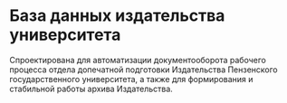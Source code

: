 # База данных издательства университета

Спроектирована для автоматизации документооборота рабочего процесса отдела допечатной подготовки Издательства Пензенского государственного университета,
а также для формирования и стабильной работы архива Издательства.
